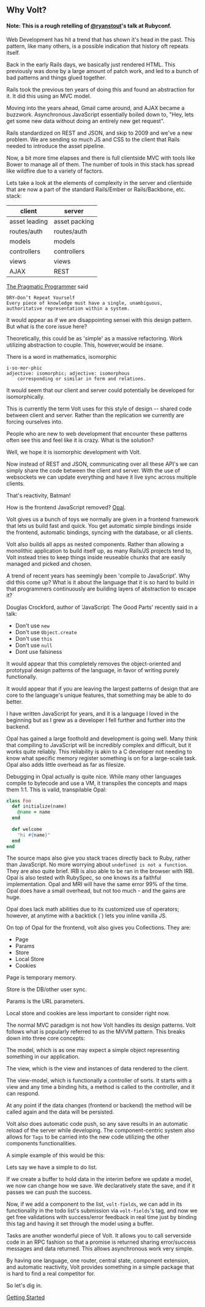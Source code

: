 ## Why Volt?
#### Note: This is a rough retelling of [@ryanstout](link)'s talk at Rubyconf.

Web Development has hit a trend that has shown it's head in the past. This pattern, like many others, is a possible indication that history oft repeats itself. 

Back in the early Rails days, we basically just rendered HTML. This previously was done by a large amount of patch work, and led to a bunch of bad patterns and things glued together.

Rails took the previous ten years of doing this and found an abstraction for it. It did this using an MVC model. 

Moving into the years ahead, Gmail came around, and AJAX became a buzzwork. Asynchronous
JavaScript essentially boiled down to, "Hey, lets get some new data without doing an 
entirely new get request". 

Rails standardized on REST and JSON, and skip to 2009 and we've a new problem. We are sending so much JS and CSS to the client that Rails needed to introduce the asset pipeline. 

Now, a bit more time elapses and there is full clientside MVC with tools like Bower to manage all of them. The number of tools in this stack has spread like wildfire due to a variety of factors.

Lets take a look at the elements of complexity in the server and clientside that are now a part of the standard Rails/Ember or Rails/Backbone, etc. stack:

|client              |server
|---                 |---
|asset leading       | asset packing
|routes/auth         | routes/auth
|models              | models
|controllers         | controllers
|views               | views
|AJAX                | REST

[The Pragmatic Programmer](link) said

```
DRY—Don’t Repeat Yourself
Every piece of knowledge must have a single, unambiguous, authoritative representation within a system.
```

It would appear as if we are disappointing sensei with this design pattern. But what is the core issue here? 

Theoretically, this could be as 'simple' as a massive refactoring. Work utilizing abstraction to couple. This, however,would be insane. 

There is a word in mathematics, isomorphic

```
i·so·mor·phic
adjective: isomorphic; adjective: isomorphous
    corresponding or similar in form and relations.
```

It would seem that our client and server could potentially be developed for isomorphically.

This is currently the term Volt uses for this style of design -- shared code between client and server. Rather than the replication we currently are forcing ourselves into.

People who are new to web development that encounter these patterns often see this and feel like it is crazy. What is the solution?

Well, we hope it is isomorphic development with Volt.

Now instead of REST and JSON, communicating over all these API's we can simply share the code between the client and server. With the use of websockets we can update everything and have it live sync across multiple clients. 

That's reactivity, Batman!

How is the frontend JavaScript removed? [Opal](link). 

Volt gives us a bunch of toys we normally are given in a frontend framework that lets us build fast and quick. You get automatic simple bindings inside the frontend, automatic bindings, syncing with the database, or all clients. 

Volt also builds all apps as nested components. Rather than allowing a monolithic application to build itself up, as many Rails/JS projects tend to, Volt instead tries to keep things inside reuseable chunks that are easily managed and picked and chosen.

A trend of recent years has seemingly been 'compile to JavaScript'. Why did this come up? What is it about the language that it is so hard to build in that programmers continuously are building layers of abstraction to escape it?

Douglas Crockford, author of 'JavaScript: The Good Parts' recently said in a talk:

- Don't use `new`
- Don't use `Object.create`
- Don't use `this`
- Don't use `null`
- Dont use falsiness

It would appear that this completely removes the object-oriented and prototypal design
patterns of the language, in favor of writing purely functionally. 

It would appear that if you are leaving the largest patterns of design that are core to the language's unique features, that something may be able to do better. 

I have written JavaScript for years, and it is a language I loved in the beginning but as I grew as a developer I fell further and further into the backend.

Opal has gained a large foothold and development is going well. Many think that compiling
to JavaScript will be incredibly complex and difficult, but it works quite reliably. This
reliability is akin to a C developer not needing to know what specific memory register 
something is on for a large-scale task. Opal also adds little overhead as far as filesize.

Debugging in Opal actually is quite nice. While many other languages compile to bytecode
and use a VM, it transpiles the concepts and maps them 1:1. This is valid, transpilable
Opal:

```RUBY
class Foo
  def initialize(name)
    @name = name
  end
  
  def welcome
    "hi #{name}"
  end
end
```

The source maps also give you stack traces directly back to Ruby, rather than JavaScript.
No more worrying about `undefined is not a function`. They are also quite brief. IRB is
also able to be ran in the browser with IRB. Opal is also tested with RubySpec, so one
knows its a faithful implementation. Opal and MRI will have the same error 99% of the
time. Opal does have a small overhead, but not too much - and the gains are huge.

Opal does lack math abilities due to its customized use of operators; however, at anytime
with a backtick (\`) lets you inline vanilla JS.

On top of Opal for the frontend, volt also gives you Collections. They are:
- Page
- Params
- Store
- Local Store
- Cookies

Page is temporary memory.

Store is the DB/other user sync.

Params is the URL parameters. 

Local store and cookies are less important to consider right now. 

The normal MVC paradigm is not how Volt handles its design patterns. Volt follows what is popularly referred to as the MVVM pattern. This breaks down into three core concepts:

The model, which is as one may expect a simple object representing something in our application.

The view, which is the view and instances of data rendered to the client.

The view-model, which is functionally a controller of sorts. It starts with a view and any time a binding hits, a method is called to the controller, and it can respond.

At any point if the data changes (frontend or backend) the method will be called again and the data will be persisted.

Volt also does automatic code push, so any save results in an automatic reload of the server while developing. The component-centric system also allows for `Tags` to be carried into the new code utilizing the other components functionalities. 

A simple example of this would be this:

Lets say we have a simple to do list. 

If we create a buffer to hold data in the interim before we update a model, we now can change how we save. We declaratively state the save, and if it passes we can push the success. 

Now, if we add a component to the list, `volt-fields`, we can add in its functionality in the todo list's submission via `volt-fields`'s tag, and now we get free validations with success/error feedback in real time just by binding this tag and having it set through the model using a buffer.

Tasks are another wonderful piece of Volt. It allows you to call serverside code in an RPC fashion so that a promise is returned sharing error/success messages and data returned. This allows asynchronous work very simple.

By having one language, one router, central state, component extension, and automatic reactivity, Volt provides something in a simple package that is hard to find a real competitor for. 

So let's dig in.

[Getting Started](part_2.md)


